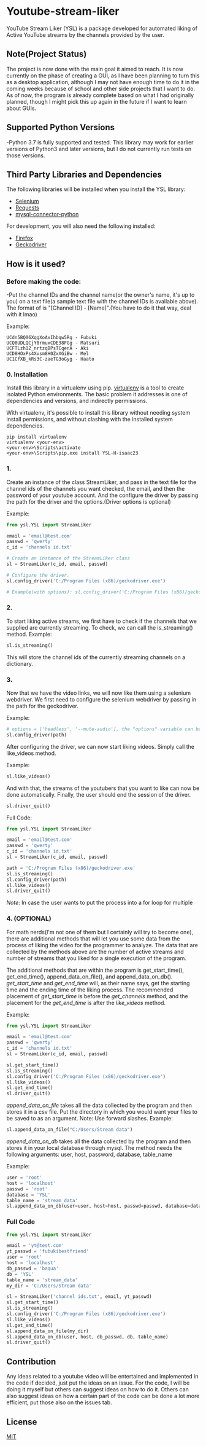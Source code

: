 # Youtube-stream-liker

YouTube Stream Liker (YSL) is a package developed for automated liking of Active YouTube streams by the channels provided by the user.

## Note(Project Status)
The project is now done with the main goal it aimed to reach.
It is now currently on the phase of creating a GUI, as I have been planning to turn this as a desktop application, although I may not have enough time to do it in the coming weeks because of school and other side projects that I want to do. As of now, the program is already complete based on what I had originally planned, though I might pick this up again in the future if I want to learn about GUIs.

## Supported Python Versions
-Python 3.7 is fully supported and tested. This library may work for earlier versions of Python3 and later versions, but I do not currently run tests on those versions.

## Third Party Libraries and Dependencies

The following libraries will be installed when you install the YSL library:
* [Selenium](https://selenium-python.readthedocs.io/)
* [Requests](https://requests.readthedocs.io/en/master/)
* [mysql-connector-python](https://dev.mysql.com/doc/connector-python/en/)

For development, you will also need the following installed:
* [Firefox](https://www.mozilla.org/en-US/firefox/new/)
* [Geckodriver](https://github.com/mozilla/geckodriver/releases)

## How is it used?

### Before making the code:
-Put the channel IDs and the channel name(or the owner's name, it's up to you) on a text file(a sample text file with the channel IDs is available above). The format of is "[Channel ID] - [Name]".(You have to do it that way, deal with it lmao)

Example:
```
UCdn5BQ06XqgXoAxIhbqw5Rg - Fubuki
UCQ0UDLQCjY0rmuxCDE38FGg - Matsuri
UCFTLzh12_nrtzqBPsTCqenA - Aki
UCD8HOxPs4Xvsm8H0ZxXGiBw - Mel
UC1CfXB_kRs3C-zaeTG3oGyg - Haato
```
### 0. Installation
Install this library in a virtualenv using pip. [virtualenv](https://virtualenv.pypa.io/en/latest/) is a tool to create isolated Python environments. The basic problem it addresses is one of dependencies and versions, and indirectly permissions.

With virtualenv, it's possible to install this library without needing system install permissions, and without clashing with the installed system dependencies.
```
pip install virtualenv
virtualenv <your-env>
<your-env>\Scripts\activate
<your-env>\Scripts\pip.exe install YSL-H-isaac23
```

### 1. 
Create an instance of the class StreamLiker, and pass in the text file for the channel ids of the channels you want checked, the email, and then the password of your youtube account.
And the configure the driver by passing the path for the driver and the options.(Driver options is optional)

Example:
``` python
from ysl.YSL import StreamLiker

email = 'email@test.com'
passwd = 'qwerty'
c_id = 'channels id.txt'

# Create an instance of the StreamLiker class 
sl = StreamLiker(c_id, email, passwd)

# Configure the driver.
sl.config_driver('C:/Program Files (x86)/geckodriver.exe')

# Example(with options): sl.config_driver('C:/Program Files (x86)/geckodriver.exe', ['--headless'])
```

### 2.
To start liking active streams, we first have to check if the channels that we supplied are currently streaming. To check, we can call the is_streaming() method.
Example:
``` python
sl.is_streaming()
```
This will store the channel ids of the currently streaming channels on a dictionary.

### 3.
Now that we have the video links, we will now like them using a selenium webdriver.
We first need to configure the selenium webdriver by passing in the path for the geckodriver.

Example:
``` python
# options = ['headless', '--mute-audio'], the "options" variable can be passed as the second argument.
sl.config_driver(path)
```

After configuring the driver, we can now start liking videos.
Simply call the like_videos method.

Example:
``` python
sl.like_videos()
```

And with that, the streams of the youtubers that you want to like can now be done automatically. 
Finally, the user should end the session of the driver.
``` python
sl.driver_quit()
```

Full Code:
```python
from ysl.YSL import StreamLiker

email = 'email@test.com'
passwd = 'qwerty'
c_id = 'channels id.txt'
sl = StreamLiker(c_id, email, passwd)

path = 'C:/Program Files (x86)/geckodriver.exe'
sl.is_streaming()
sl.config_driver(path)
sl.like_videos()
sl.driver_quit()
```
*Note*: In case the user wants to put the process into a for loop for multiple

### 4. (OPTIONAL)
For math nerds(I'm not one of them but I certainly will try to become one), there are additional methods that will let you use some data from the process of liking the video for the programmer to analyze.
The data that are collected by the methods above are the number of active streams and number of streams that you liked for a single execution of the program.

The additional methods that are within the program is get_start_time(),  get_end_time(), append_data_on_file(), and append_data_on_db().
*get_start_time* and *get_end_time* will, as their name says, get the starting time and the ending time of the liking process. The recommended placement of *get_start_time* is before the *get_channels* method, and the placement for the *get_end_time* is after the *like_videos* method.

Example:
```python
from ysl.YSL import StreamLiker

email = 'email@test.com'
passwd = 'qwerty'
c_id = 'channels id.txt'
sl = StreamLiker(c_id, email, passwd)

sl.get_start_time()
sl.is_streaming()
sl.config_driver('C:/Program Files (x86)/geckodriver.exe')
sl.like_videos()
sl.get_end_time()
sl.driver_quit()
```

*append_data_on_file* takes all the data collected by the program and then stores it in a csv file. 
Put the directory in which you would want your files to be saved to as an argument.
Note: Use forward slashes.
Example:
``` python
sl.append_data_on_file("C:/Users/Stream data")
```

*append_data_on_db* takes all the data collected by the program and then stores it in your local database through mysql.
The method needs the following arguments: user, host, password, database, table_name

Example:
``` python
user = 'root'
host = 'localhost'
passwd = 'root'
database = 'YSL'
table_name = 'stream_data'
sl.append_data_on_db(user=user, host=host, passwd=passwd, database=database, table_name=table_name)
```

### Full Code

```python
from ysl.YSL import StreamLiker

email = 'yt@test.com'
yt_passwd = 'fubukibestfriend'
user = 'root'
host = 'localhost'
db_passwd = 'baqua'
db = 'YSL'
table_name = 'stream_data'
my_dir = 'C:/Users/Stream data'

sl = StreamLiker('channel ids.txt', email, yt_passwd)
sl.get_start_time()
sl.is_streaming()
sl.config_driver('C:/Program Files (x86)/geckodriver.exe')
sl.like_videos()
sl.get_end_time()
sl.append_data_on_file(my_dir)
sl.append_data_on_db(user, host, db_passwd, db, table_name)
sl.driver_quit()
```

## Contribution

Any ideas related to a youtube video will be entertained and implemented in the code if decided, just put the ideas on an issue. For the code, I will be doing it myself but others can suggest ideas on how to do it.
Others can also suggest ideas on how a certain part of the code can be done a lot more efficient, put those also on the issues tab.

## License

[MIT](https://choosealicense.com/licenses/mit/)

